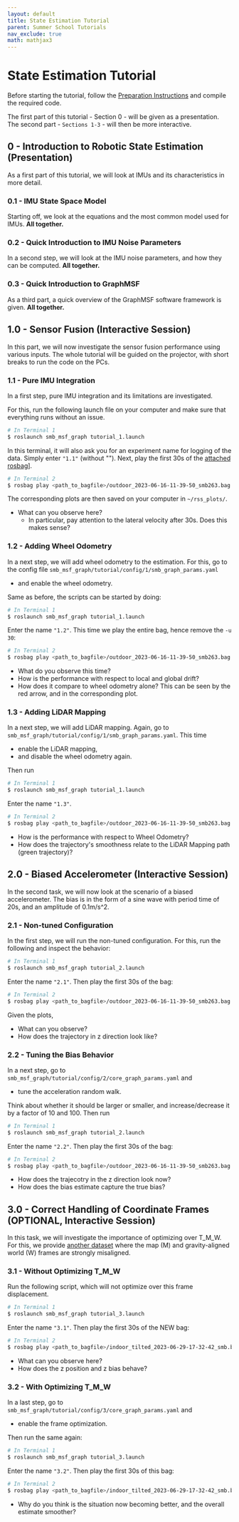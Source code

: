 ```yaml
---
layout: default
title: State Estimation Tutorial
parent: Summer School Tutorials
nav_exclude: true
math: mathjax3
---
```


# State Estimation Tutorial
Before starting the tutorial, follow the [Preparation Instructions](../preparations/state_estimation_tutorial_preparations.md) and compile the required code.

The first part of this tutorial - Section 0 - will be given as a presentation. The second part - `Sections 1-3` - will then be more interactive. 

## 0 - Introduction to Robotic State Estimation (Presentation)
As a first part of this tutorial, we will look at IMUs and its characteristics in more detail.

### 0.1 - IMU State Space Model
Starting off, we look at the equations and the most common model used for IMUs. **All together.**

### 0.2 - Quick Introduction to IMU Noise Parameters
In a second step, we will look at the IMU noise parameters, and how they can be computed. **All together.**

### 0.3 - Quick Introduction to GraphMSF
As a third part, a quick overview of the GraphMSF software framework is given. **All together.**

## 1.0 - Sensor Fusion (Interactive Session)
In this part, we will now investigate the sensor fusion performance using various inputs. The whole tutorial will be guided on the projector, with short breaks to run the code on the PCs.

### 1.1 - Pure IMU Integration
In a first step, pure IMU integration and its limitations are investigated.

For this, run the following launch file on your computer and make sure that everything runs without an issue.
```bash
# In Terminal 1
$ roslaunch smb_msf_graph tutorial_1.launch
```
In this terminal, it will also ask you for an experiment name for logging of the data. Simply enter `"1.1"` (without ""). 
Next, play the first 30s of the [attached rosbag](https://drive.google.com/file/d/1x985YCBIAnq5tmPYuo4YW-cagiTV3ud4/view?usp=drive_link)].
```bash
# In Terminal 2
$ rosbag play <path_to_bagfile>/outdoor_2023-06-16-11-39-50_smb263.bag --clock -u 30 
```
The corresponding plots are then saved on your computer in `~/rss_plots/`.

* What can you observe here?
    * In particular, pay attention to the lateral velocity after 30s. Does this makes sense?

### 1.2 - Adding Wheel Odometry
In a next step, we will add wheel odometry to the estimation. For this, go to the config file `smb_msf_graph/tutorial/config/1/smb_graph_params.yaml` 
* and enable the wheel odometry. 

Same as before, the scripts can be started by doing:
```bash
# In Terminal 1
$ roslaunch smb_msf_graph tutorial_1.launch
```
Enter the name `"1.2"`. This time we play the entire bag, hence remove the `-u 30`:
```bash
# In Terminal 2
$ rosbag play <path_to_bagfile>/outdoor_2023-06-16-11-39-50_smb263.bag --clock 
```
* What do you observe this time?
* How is the performance with respect to local and global drift?
* How does it compare to wheel odometry alone? This can be seen by the red arrow, and in the corresponding plot.

### 1.3 - Adding LiDAR Mapping
In a next step, we will add LiDAR mapping. Again, go to `smb_msf_graph/tutorial/config/1/smb_graph_params.yaml`. This time
* enable the LiDAR mapping, 
* and disable the wheel odometry again.

Then run
```bash
# In Terminal 1
$ roslaunch smb_msf_graph tutorial_1.launch
```
Enter the name `"1.3"`.
```bash
# In Terminal 2
$ rosbag play <path_to_bagfile>/outdoor_2023-06-16-11-39-50_smb263.bag --clock 
```
* How is the performance with respect to Wheel Odometry?
* How does the trajectory's smoothness relate to the LiDAR Mapping path (green trajectory)?

## 2.0 - Biased Accelerometer (Interactive Session)
In the second task, we will now look at the scenario of a biased accelerometer. The bias is in the form of a sine wave with period time of 20s, and an amplitude of 0.1m/s^2.

### 2.1 - Non-tuned Configuration
In the first step, we will run the non-tuned configuration.
For this, run the following and inspect the behavior:
```bash
# In Terminal 1
$ roslaunch smb_msf_graph tutorial_2.launch
```
Enter the name `"2.1"`. Then play the first 30s of the bag:
```bash
# In Terminal 2
$ rosbag play <path_to_bagfile>/outdoor_2023-06-16-11-39-50_smb263.bag --clock -u 30
```
Given the plots,
* What can you observe?
* How does the trajectory in z direction look like?

### 2.2 - Tuning the Bias Behavior
In a next step, go to `smb_msf_graph/tutorial/config/2/core_graph_params.yaml` and 
* tune the acceleration random walk. 

Think about whether it should be larger or smaller, and increase/decrease it by a factor of 10 and 100. Then run
```bash
# In Terminal 1
$ roslaunch smb_msf_graph tutorial_2.launch
```
Enter the name `"2.2"`. Then play the first 30s of the bag:
```bash
# In Terminal 2
$ rosbag play <path_to_bagfile>/outdoor_2023-06-16-11-39-50_smb263.bag --clock -u 30
```
* How does the trajecotry in the z direction look now?
* How does the bias estimate capture the true bias?

## 3.0 - Correct Handling of Coordinate Frames (OPTIONAL, Interactive Session)
In this task, we will investigate the importance of optimizing over T_M_W. For this, we provide [another dataset](https://drive.google.com/file/d/1K6pWN2gXvhLavim5858fO0xwuG4O-ECR/view?usp=sharing) where the map (M) and gravity-aligned world (W) frames are strongly misaligned.

### 3.1 - Without Optimizing T_M_W
Run the following script, which will not optimize over this frame displacement.
```bash
# In Terminal 1
$ roslaunch smb_msf_graph tutorial_3.launch
```
Enter the name `"3.1"`. Then play the first 30s of the NEW bag:
```bash
# In Terminal 2
$ rosbag play <path_to_bagfile>/indoor_tilted_2023-06-29-17-32-42_smb.bag --clock -u 30
```
* What can you observe here?
* How does the z position and z bias behave?

### 3.2 - With Optimizing T_M_W
In a last step, go to `smb_msf_graph/tutorial/config/3/core_graph_params.yaml` and 
* enable the frame optimization. 

Then run the same again:
```bash
# In Terminal 1
$ roslaunch smb_msf_graph tutorial_3.launch
```
Enter the name `"3.2"`. Then play the first 30s of this bag:
```bash
# In Terminal 2
$ rosbag play <path_to_bagfile>/indoor_tilted_2023-06-29-17-32-42_smb.bag --clock -u 30
```
* Why do you think is the situation now becoming better, and the overall estimate smoother?
